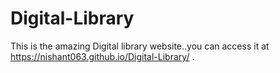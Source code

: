 # Digital-Library
This is the amazing Digital library website..you can access it at https://nishant063.github.io/Digital-Library/ .
